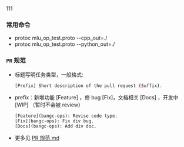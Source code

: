 111

### 常用命令
- protoc mlu_op_test.proto --cpp_out=./
- protoc mlu_op_test.proto --python_out=./

### `PR` 规范

   - 标题写明任务类型，一般格式:

     ```bash
     [Prefix] Short description of the pull request (Suffix).
     ```

   - prefix：新增功能 [Feature] ，修 bug [Fix]，文档相关 [Docs] ，开发中 [WIP] （暂时不会被 review）
     ```
     [Feature](bangc-ops): Revise code type.
     [Fix](bangc-ops): Fix div bug.
     [Docs](bangc-ops): Add div doc.
     ```

   - 更多见 [PR 规范.md]([docs/bangpy-docs/BANGPy-OPS-Operator-Development-Process.md](https://github.com/Cambricon/mlu-ops/blob/master/docs/pr)) 
